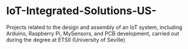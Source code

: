 # IoT-Integrated-Solutions-US-
Projects related to the design and assembly of an IoT system, including Arduino, Raspberry Pi, MySensors, and PCB development, carried out during the degree at ETSII (University of Seville)
